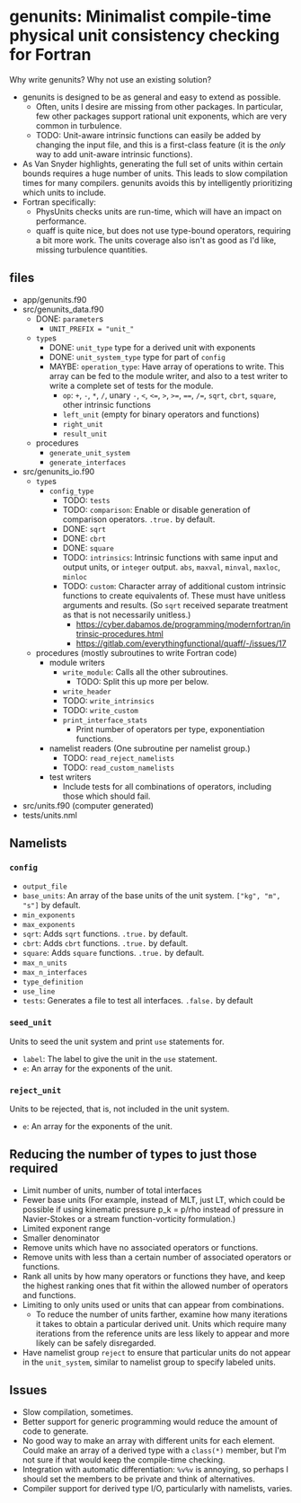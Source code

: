 # genunits: Minimalist compile-time physical unit consistency checking for Fortran

Why write genunits? Why not use an existing solution?

- genunits is designed to be as general and easy to extend as possible.
    - Often, units I desire are missing from other packages. In particular, few other packages support rational unit exponents, which are very common in turbulence.
    - TODO: Unit-aware intrinsic functions can easily be added by changing the input file, and this is a first-class feature (it is the *only* way to add unit-aware intrinsic functions).
- As Van Snyder highlights, generating the full set of units within certain bounds requires a huge number of units. This leads to slow compilation times for many compilers. genunits avoids this by intelligently prioritizing which units to include.
- Fortran specifically:
    - PhysUnits checks units are run-time, which will have an impact on performance.
    - quaff is quite nice, but does not use type-bound operators, requiring a bit more work. The units coverage also isn't as good as I'd like, missing turbulence quantities.

## files

- app/genunits.f90
- src/genunits_data.f90
    - DONE: `parameter`s
        - `UNIT_PREFIX = "unit_"`
    - `type`s
        - DONE: `unit_type` type for a derived unit with exponents
        - DONE: `unit_system_type` type for part of `config`
        - MAYBE: `operation_type`: Have array of operations to write. This array can be fed to the module writer, and also to a test writer to write a complete set of tests for the module.
            - `op`: `+`, `-`, `*`, `/`, unary `-`, `<`, `<=`, `>`, `>=`, `==`, `/=`, `sqrt`, `cbrt`, `square`, other intrinsic functions
            - `left_unit` (empty for binary operators and functions)
            - `right_unit`
            - `result_unit`
    - procedures
        - `generate_unit_system`
        - `generate_interfaces`
- src/genunits_io.f90
    - `type`s
        - `config_type`
            - TODO: `tests`
            - TODO: `comparison`: Enable or disable generation of comparison operators. `.true.` by default.
            - DONE: `sqrt`
            - DONE: `cbrt`
            - DONE: `square`
            - TODO: `intrinsics`: Intrinsic functions with same input and output units, or `integer` output. `abs`, `maxval`, `minval`, `maxloc`, `minloc`
            - TODO: `custom`: Character array of additional custom intrinsic functions to create equivalents of. These must have unitless arguments and results. (So `sqrt` received separate treatment as that is not necessarily unitless.)
                - <https://cyber.dabamos.de/programming/modernfortran/intrinsic-procedures.html>
                - <https://gitlab.com/everythingfunctional/quaff/-/issues/17>
    - procedures (mostly subroutines to write Fortran code)
        - module writers
            - `write_module`: Calls all the other subroutines.
                - TODO: Split this up more per below.
            - `write_header`
            - TODO: `write_intrinsics`
            - TODO: `write_custom`
            - `print_interface_stats`
                - Print number of operators per type, exponentiation functions.
        - namelist readers (One subroutine per namelist group.)
            - TODO: `read_reject_namelists`
            - TODO: `read_custom_namelists`
        - test writers
            - Include tests for all combinations of operators, including those which should fail.
- src/units.f90 (computer generated)
- tests/units.nml

## Namelists

### `config`

- `output_file`
- `base_units`: An array of the base units of the unit system. `["kg", "m", "s"]` by default.
- `min_exponents`
- `max_exponents`
- `sqrt`: Adds `sqrt` functions. `.true.` by default.
- `cbrt`: Adds `cbrt` functions. `.true.` by default.
- `square`: Adds `square` functions. `.true.` by default.
- `max_n_units`
- `max_n_interfaces`
- `type_definition`
- `use_line`
- `tests`: Generates a file to test all interfaces. `.false.` by default

### `seed_unit`

Units to seed the unit system and print `use` statements for.

- `label`: The label to give the unit in the `use` statement.
- `e`: An array for the exponents of the unit.

### `reject_unit`

Units to be rejected, that is, not included in the unit system.

- `e`: An array for the exponents of the unit.

## Reducing the number of types to just those required

- Limit number of units, number of total interfaces
- Fewer base units (For example, instead of MLT, just LT, which could be possible if using kinematic pressure p_k = p/rho instead of pressure in Navier-Stokes or a stream function-vorticity formulation.)
- Limited exponent range
- Smaller denominator
- Remove units which have no associated operators or functions.
- Remove units with less than a certain number of associated operators or functions.
- Rank all units by how many operators or functions they have, and keep the highest ranking ones that fit within the allowed number of operators and functions.
- Limiting to only units used or units that can appear from combinations.
    - To reduce the number of units farther, examine how many iterations it takes to obtain a particular derived unit. Units which require many iterations from the reference units are less likely to appear and more likely can be safely disregarded.
- Have namelist group `reject` to ensure that particular units do not appear in the `unit_system`, similar to namelist group to specify labeled units.

## Issues

- Slow compilation, sometimes.
- Better support for generic programming would reduce the amount of code to generate.
- No good way to make an array with different units for each element. Could make an array of a derived type with a `class(*)` member, but I'm not sure if that would keep the compile-time checking.
- Integration with automatic differentiation: `%v%v` is annoying, so perhaps I should set the members to be private and think of alternatives.
- Compiler support for derived type I/O, particularly with namelists, varies.
